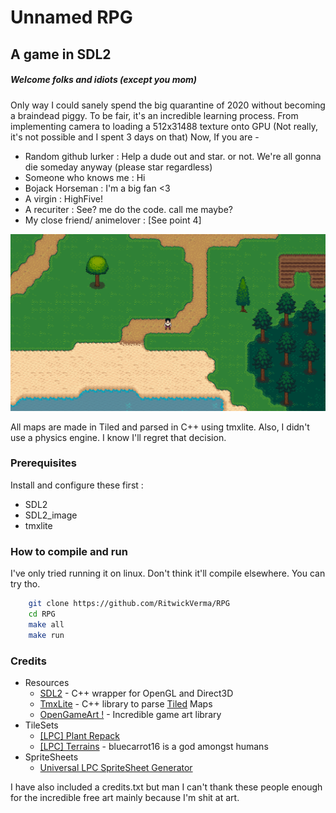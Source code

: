 # Unnamed RPG

## A game in SDL2
##### Welcome folks and idiots (except you mom)
Only way I could sanely spend the big quarantine of 2020 without becoming a braindead piggy. To be fair, it's an incredible learning process. From implementing camera to loading a 512x31488 texture onto GPU (Not really, it's not possible and I spent 3 days on that) Now, If you are -

* Random github lurker : Help a dude out and star. or not. We're all gonna die someday anyway (please star regardless)
* Someone who knows me : Hi
* Bojack Horseman : I'm a big fan <3
* A virgin : HighFive!
* A recuriter : See? me do the code. call me maybe?
* My close friend/ animelover : [See point 4]

![image](screenshot.png)

All maps are made in Tiled and parsed in C++ using tmxlite. Also, I didn't use a physics engine. I know I'll regret that decision.

### Prerequisites

Install and configure these first :

* SDL2
* SDL2_image
* tmxlite

### How to compile and run

I've only tried running it on linux. Don't think it'll compile elsewhere. You can try tho.

```bash
    git clone https://github.com/RitwickVerma/RPG
    cd RPG
    make all
    make run
```

### Credits

* Resources
  * [SDL2](https://wiki.libsdl.org/) - C++ wrapper for OpenGL and Direct3D
  * [TmxLite](https://github.com/fallahn/tmxlite) - C++ library to parse [Tiled](https://github.com/bjorn/tiled) Maps
  * [OpenGameArt !](https://opengameart.org) - Incredible game art library
* TileSets
  * [[LPC] Plant Repack](https://opengameart.org/content/lpc-plant-repack)
  * [[LPC] Terrains](https://opengameart.org/content/lpc-terrains) - bluecarrot16 is a god amongst humans
* SpriteSheets
  * [Universal LPC SpriteSheet Generator](https://opengameart.org/content/lpc-terrains)

I have also included a credits.txt but man I can't thank these people enough for the incredible free art mainly because I'm shit at art.
